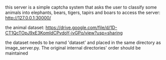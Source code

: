 this server is a simple captcha system that asks the user to classify some animals into elephants, bears, tigers, tapirs and boars
to access the server:
http://127.0.0.1:30000/


the animal dataset:
https://drive.google.com/file/d/1D-CT1QcTOpJ9xE3KomIdCPvdoY-ivGPo/view?usp=sharing



the dataset needs to be namd 'dataset' and placed in the same directory as image_server.py.
The original internal directories' order should be maintained